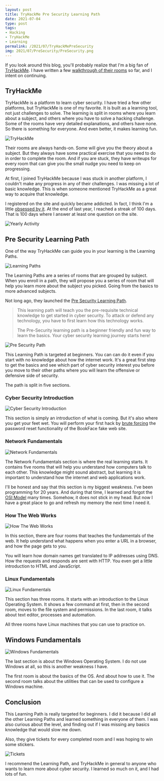 ```yaml
---
layout: post
title: TryHackMe Pre Security Learning Path
date: 2021-07-04
type: post
tags:
- Hacking
- TryHackMe
- Learning
permalink: /2021/07/TryHackMePreSecurity
img: 2021/07/PreSecurity/PreSecurity.png
---
```


If you look around this blog, you'll probably realize that I'm a big fan of [TryHackMe](https://tryhackme.com/). I have written a few [walkthrough of their rooms](/tags/#TryHackMe) so far, and I intent on continuing. 

## TryHackMe

TryHackMe is a platform to learn cyber security. I have tried a few other platforms, but TryHackMe is one of my favorite. It is built as a learning tool, not just challenges to solve. The learning is split in rooms where you learn about a subject, and others where you have to solve a hacking challenge. Some of the rooms have very detailed explanations, and others have none. So there is something for everyone. And even better, it makes learning fun.

![TryHackMe](/assets/images/2021/07/PreSecurity/THMlogo.png "TryHackMe")

Their rooms are always hands-on. Some will give you the theory about a subject. But they always have some practical exercise that you need to do in order to complete the room. And if you are stuck, they have writeups for every room that can give you the small nudge you need to keep on progressing. 

At first, I joined TryHackMe because I was stuck in another platform, I couldn't make any progress in any of their challenges. I was missing a lot of basic knowledge. This is when someone mentioned TryHackMe as a great way to acquire that knowledge. 

I registered on the site and quickly became addicted. In fact, I think I'm a little [obsessed by it](https://tryhackme.com/p/EricHogue). At the end of last year, I reached a streak of 100 days. That is 100 days where I answer at least one question on the site. 

![Yearly Activity](/assets/images/2021/07/PreSecurity/Activity.png "Yearly Activity")

## Pre Security Learning Path

One of the way TryHackMe can guide you in your learning is the Learning Paths. 

![Learning Paths](/assets/images/2021/07/PreSecurity/LearningPaths.png "Learning Paths")

The Learning Paths are a series of rooms that are grouped by subject. When you enroll in a path, they will propose you a series of room that will help you learn more about the subject you picked. Going from the basics to more advanced subjects.

Not long ago, they launched the [Pre Security Learning Path](https://tryhackme.com/path/outline/presecurity). 

> This learning path will teach you the pre-requisite technical knowledge to get started in cyber security. To attack or defend any technology, you have to first learn how this technology works.
> 
> The Pre-Security learning path is a beginner friendly and fun way to learn the basics. Your cyber security learning journey starts here!

![Pre Security Path](/assets/images/2021/07/PreSecurity/PreSecurityPath.png "Pre Security Path")


This Learning Path is targeted at beginners. You can can do it even if you start with no knowledge about how the internet work. It's a great first step to get the basics and see which part of cyber security interest you before you move to their other paths where you will learn the offensive or defensive side of security.

The path is split in five sections. 

### Cyber Security Introduction

![Cyber Security Introduction](/assets/images/2021/07/PreSecurity/CyberSecurityIntroduction.png "Cyber Security Introduction")

This section is simply an introduction of what is coming. But it's also where you get your feet wet. You will perform your first hack by [brute forcing](https://en.wikipedia.org/wiki/Brute-force_attack) the password reset functionality of the BookFace fake web site.

### Network Fundamentals

![Network Fundamentals](/assets/images/2021/07/PreSecurity/NetworkFundamentals.png "Network Fundamentals")

The Network Fundamentals section is where the real learning starts. It contains five rooms that will help you understand how computers talk to each other. This knowledge might sound abstract, but learning it is important to understand how the internet and web applications work. 

I'll be honest and say that this section is my biggest weakness. I've been programming for 20 years. And during that time, I learned and forgot the [OSI Model](https://tryhackme.com/room/osimodelzi) many times. Somehow, it does not stick in my head. But now I have a great place to go and refresh my memory the next time I need it.

### How The Web Works

![How The Web Works](/assets/images/2021/07/PreSecurity/HowTheWebWork.png "How The Web Works")

In this section, there are four rooms that teaches the fundamentals of the web. It help understand what happens when you enter a URL in a browser, and how the page gets to you. 

You will learn how domain names get translated to IP addresses using DNS. How the requests and responds are sent with HTTP. You even get a little introduction to HTML and JavaScript. 

### Linux Fundamentals

![Linux Fundamentals](/assets/images/2021/07/PreSecurity/LinuxFundamentals.png "Linux Fundamentals")

This section has three rooms. It starts with an introduction to the Linux Operating System. It shows a few command at first, then in the second room, moves to the file system and permissions. In the last room, it talks about text editor, processes and automation. 

All three rooms have Linux machines that you can use to practice on. 

## Windows Fundamentals
![Windows Fundamentals](/assets/images/2021/07/PreSecurity/WindowsFundamentals.png "Windows Fundamentals")

The last section is about the Windows Operating System.  I do not use Windows at all, so this is another weakness I have. 

The first room is about the basics of the OS. And about how to use it. The second room talks about the utilities that can be used to configure a Windows machine. 


## Conclusion
This Learning Path is really targeted for beginners. I did it because I did all the other Learning Paths and learned something in everyone of them. I was also curious about the level, and finding out if I was missing any basics knowledge that would slow me down. 

Also, they give tickets for every completed room and I was hoping to win some stickers. 

![Tickets](/assets/images/2021/07/PreSecurity/Tickets.png "Tickets")

I recommend the Learning Path, and TryHackMe in general to anyone who wants to learn more about cyber security. I learned so much on it, and I had lots of fun. 